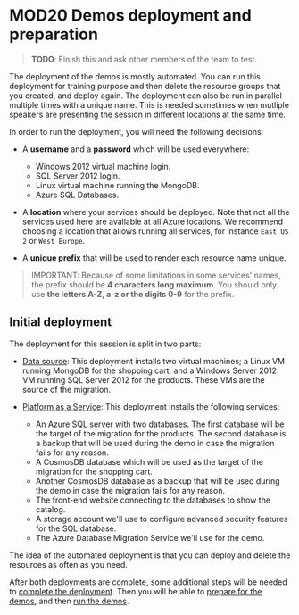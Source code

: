 # MOD20 Demos deployment and preparation

> **TODO**: Finish this and ask other members of the team to test.

The deployment of the demos is mostly automated. You can run this deployment for training purpose and then delete the resource groups that you created, and deploy again. The deployment can also be run in parallel multiple times with a unique name. This is needed sometimes when mutliple speakers are presenting the session in different locations at the same time.

In order to run the deployment, you will need the following decisions:

- A **username** and a **password** which will be used everywhere:
    - Windows 2012 virtual machine login.
    - SQL Server 2012 login.
    - Linux virtual machine running the MongoDB.
    - Azure SQL Databases.

- A **location** where your services should be deployed. Note that not all the services used here are available at all Azure locations. We recommend choosing a location that allows running all services, for instance `East US 2` or `West Europe`.

<a id="prefix"></a>
- A **unique prefix** that will be used to render each resource name unique.

> IMPORTANT: Because of some limitations in some services' names, the prefix should be **4 characters long maximum**. You should only use **the letters A-Z, a-z or the digits 0-9** for the prefix.

## Initial deployment

The deployment for this session is split in two parts:

- [Data source](./02-prep-vms.md): This deployment installs two virtual machines; a Linux VM running MongoDB for the shopping cart; and a Windows Server 2012 VM running SQL Server 2012 for the products. These VMs are the source of the migration.

- [Platform as a Service](./03-prep-paas.md): This deployment installs the following services:
    - An Azure SQL server with two databases. The first database will be the target of the migration for the products. The second database is a backup that will be used during the demo in case the migration fails for any reason.
    - A CosmosDB database which will be used as the target of the migration for the shopping cart.
    - Another CosmosDB database as a backup that will be used during the demo in case the migration fails for any reason.
    - The front-end website connecting to the databases to show the catalog.
    - A storage account we'll use to configure advanced security features for the SQL database.
    - The Azure Database Migration Service we'll use for the demo.

The idea of the automated deployment is that you can deploy and delete the resources as often as you need.

After both deployments are complete, some additional steps will be needed to [complete the deployment](./04-prep-finish.md). Then you will be able to [prepare for the demos](./05-prep-demos.md), and then [run the demos](./06-prep-demos.md).